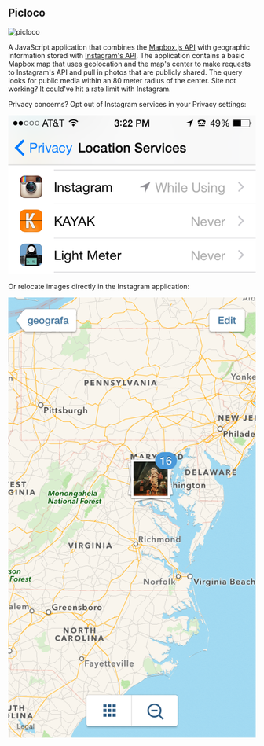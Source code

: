 ## Picloco

![picloco](https://cloud.githubusercontent.com/assets/134753/7792297/f7473156-0264-11e5-98f1-a92f3af80c4d.png)

A JavaScript application that combines the [Mapbox.js API](https://www.mapbox.com/mapbox.js/) with geographic 
information stored with [Instagram's API](https://instagram.com/developer/). The application contains a basic Mapbox map that uses 
geolocation and the map's center to make requests to Instagram's API and pull in photos that 
are publicly shared. The query looks for public media within an 80 meter radius of the center. Site not working? It could've hit a rate limit with Instagram.

Privacy concerns? Opt out of Instagram services in your Privacy settings:

![](./img/ig-privacy.png)

Or relocate images directly in the Instagram application:

![](./img/ig-map.png)
